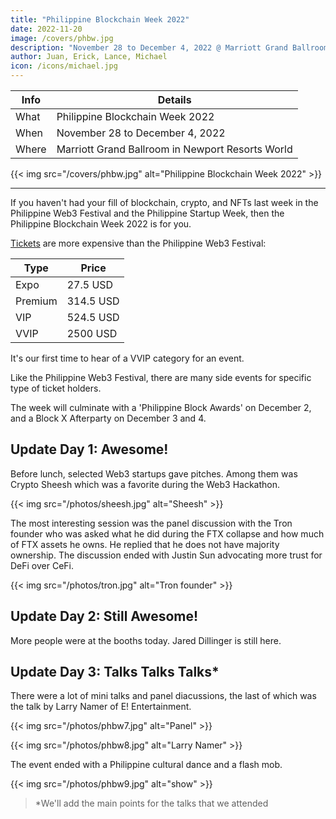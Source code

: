 ```yaml
---
title: "Philippine Blockchain Week 2022"
date: 2022-11-20
image: /covers/phbw.jpg
description: "November 28 to December 4, 2022 @ Marriott Grand Ballroom in Newport Resorts World"
author: Juan, Erick, Lance, Michael
icon: /icons/michael.jpg
---
```




Info | Details 
--- | ---
What | Philippine Blockchain Week 2022
When | November 28 to December 4, 2022
Where | Marriott Grand Ballroom in Newport Resorts World


{{< img src="/covers/phbw.jpg" alt="Philippine Blockchain Week 2022" >}}

---


If you haven't had your fill of blockchain, crypto, and NFTs last week in the Philippine Web3 Festival and the Philippine Startup Week, then the Philippine Blockchain Week 2022 is for you. 

[Tickets](https://www.philblockchainweek.com/tickets/) are more expensive than the Philippine Web3 Festival:

Type | Price
--- | ---
Expo | 27.5 USD
Premium | 314.5 USD
VIP | 524.5 USD
VVIP | 2500 USD

It's our first time to hear of a VVIP category for an event. 

Like the Philippine Web3 Festival, there are many side events for specific type of ticket holders. 

The week will culminate with a 'Philippine Block Awards' on December 2, and a Block X Afterparty on December 3 and 4. 


## Update Day 1: Awesome!

Before lunch, selected Web3 startups gave pitches. Among them was Crypto Sheesh which was a favorite during the Web3 Hackathon. 

{{< img src="/photos/sheesh.jpg" alt="Sheesh" >}}

The most interesting session was the panel discussion with the Tron founder who was asked what he did during the FTX collapse and how much of FTX assets he owns. He replied that he does not have majority ownership. The discussion ended with Justin Sun advocating more trust for DeFi over CeFi.  

{{< img src="/photos/tron.jpg" alt="Tron founder" >}}


## Update Day 2: Still Awesome!

More people were at the booths today. Jared Dillinger is still here. 


## Update Day 3: Talks Talks Talks*

There were a lot of mini talks and panel diacussions, the last of which was the talk by Larry Namer of E! Entertainment.

{{< img src="/photos/phbw7.jpg" alt="Panel" >}}

{{< img src="/photos/phbw8.jpg" alt="Larry Namer" >}}

The event ended with a Philippine cultural dance and a flash mob.

{{< img src="/photos/phbw9.jpg" alt="show" >}}
<!-- {{< img src="https://i.ibb.co/StPz7GC/20221201-183154.jpg" alt="show" >}} -->


> *We'll add the main points for the talks that we attended